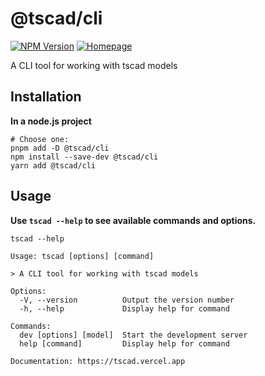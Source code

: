 <!-- #region header -->
<!-- Generated by @toolsync/builtin/package-readme. Do not edit manually, instead run `toolsync prepare`. -->

# @tscad/cli

[![NPM Version](https://img.shields.io/npm/v/@tscad/cli)](https://www.npmjs.com/package/@tscad/cli) [![Homepage](https://img.shields.io/badge/docs-default)](https://tscad.vercel.app)

A CLI tool for working with tscad models

<!-- #endregion header -->

## Installation

**In a node.js project**

```shell
# Choose one:
pnpm add -D @tscad/cli
npm install --save-dev @tscad/cli
yarn add @tscad/cli
```

## Usage

**Use `tscad --help` to see available commands and options.**

```shell
tscad --help
```

<!-- #region usage -->
<!-- This section is generated. Do not edit manually! -->

```
Usage: tscad [options] [command]

> A CLI tool for working with tscad models

Options:
  -V, --version          Output the version number
  -h, --help             Display help for command

Commands:
  dev [options] [model]  Start the development server
  help [command]         Display help for command

Documentation: https://tscad.vercel.app
```

<!-- #endregion usage -->
